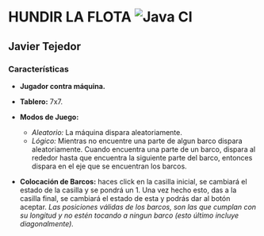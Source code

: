# HUNDIR LA FLOTA ![Java CI](https://github.com/Javiertis/HundirLaFlota/workflows/Java%20CI/badge.svg?event=workflow_run)

## Javier Tejedor


### Características


* **Jugador contra máquina.**

* **Tablero:** 7x7.

* **Modos de Juego:**
	* *Aleatorio:* La máquina dispara aleatoriamente.
	* *Lógico:* Mientras no encuentre una parte de algun barco dispara aleatoriamente. Cuando encuentra una parte de un barco, dispara al rededor hasta que encuentra la siguiente parte del barco, entonces dispara en el eje que se encuentran los barcos.

* **Colocación de Barcos:** haces click en la casilla inicial, se cambiará el estado de la casilla y se pondrá un 1. Una vez hecho esto, das a la casilla final, se cambiará el estado de esta y podrás dar al botón aceptar. *Las posiciones válidas de los barcos, son las que cumplan con su longitud y no estén tocando a ningun barco (esto último incluye diagonalmente).*
